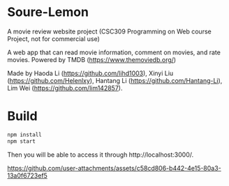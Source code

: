 # Soure-Lemon
A movie review website project (CSC309 Programming on Web course Project, not for commercial use)

[//]: # "URL: https://sourlemon47.herokuapp.com/"

A web app that can read movie information, comment on movies, and rate movies. Powered by TMDB (https://www.themoviedb.org/)

Made by Haoda Li (https://github.com/lihd1003), Xinyi Liu (https://github.com/Helenlxy), Hantang Li (https://github.com/Hantang-Li), Lim Wei (https://github.com/lim142857).

# Build

```bash
npm install
npm start
```
Then you will be able to access it through http://localhost:3000/.



https://github.com/user-attachments/assets/c58cd806-b442-4e15-80a3-13a0f6723ef5

